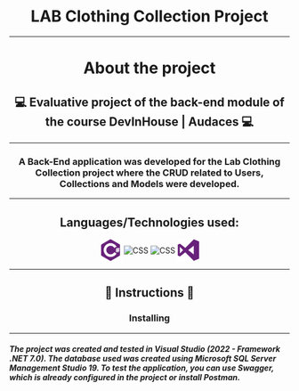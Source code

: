 <h1 align="center"> LAB Clothing Collection Project </h1>
<hr>
<h1 align="center"> About the project </h1>
<h2 align="center"> 💻 Evaluative project of the back-end module of the course DevInHouse | Audaces 💻 </h2>
<hr>
<h3 align="center"> A Back-End application was developed for the Lab Clothing Collection project where the CRUD related to Users, Collections and Models were developed.</h3>
<hr>
<h2 align="center"> Languages/Technologies used: </h2>
<div style="display: inline_block" align="center">
  <img align="center" alt="HTML" height="40" width="40" src="https://raw.githubusercontent.com/devicons/devicon/7a4ca8aa871d6dca81691e018d31eed89cb70a76/icons/csharp/csharp-plain.svg">
  <img align="center" alt="CSS" height="40" width="40" src="https://www.svgrepo.com/show/374111/swagger.svg">
  <img align="center" alt="CSS" height="40" width="40" src="https://www.vectorlogo.zone/logos/getpostman/getpostman-icon.svg"> 
  <img align="center" alt="TypeScript" height="40" width="40" src="https://raw.githubusercontent.com/devicons/devicon/master/icons/visualstudio/visualstudio-plain.svg">
</div> 
<hr>
<h2 align="center"> 🔧 Instructions 🔧 </h2>
<h3 align="center"> Installing </h3>
<hr>
<h5 aling="center"> The project was created and tested in Visual Studio (2022 - Framework .NET 7.0). The database used was created using Microsoft SQL Server Management Studio 19. To test the application, you can use Swagger, which is already configured in the project or install Postman. </h5>

